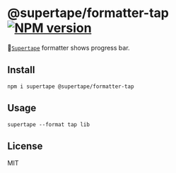 # @supertape/formatter-tap [![NPM version][NPMIMGURL]][NPMURL]

[NPMIMGURL]: https://img.shields.io/npm/v/@supertape/formatter-tap.svg?style=flat&longCache=true
[NPMURL]: https://npmjs.org/package/@supertape/formatter-tap "npm"

📼[`Supertape`](https://github.com/coderaiser/supertape) formatter shows progress bar.

## Install

```
npm i supertape @supertape/formatter-tap
```

## Usage

```
supertape --format tap lib
```

## License

MIT
